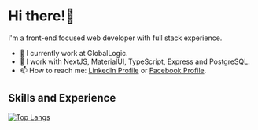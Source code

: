 <h1> Hi there!👋 </h1>

I'm a front-end focused web developer with full stack experience. 

- 🔭 I currently work at GlobalLogic. 
- 🌱 I work with NextJS, MaterialUI, TypeScript, Express and PostgreSQL.
- 📫 How to reach me: [LinkedIn Profile](https://www.linkedin.com/in/yevhenii-p-b98638128/) or [Facebook Profile](https://www.facebook.com/yevhenii.pyl/).

<h2> Skills and Experience </h2>

[![Top Langs](https://github-readme-stats.vercel.app/api/top-langs/?username=anuraghazra&layout=compact)](https://github.com/yevhenii-pyl/github-readme-stats)
